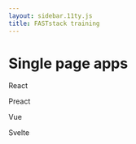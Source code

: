 ```yaml
---
layout: sidebar.11ty.js
title: FASTstack training
---
```


# Single page apps

React

Preact

Vue

Svelte
